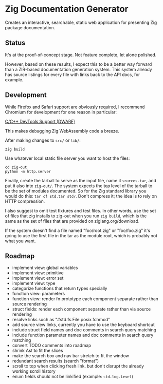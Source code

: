 # Zig Documentation Generator

Creates an interactive, searchable, static web application for presenting Zig
package documentation.

## Status

It's at the proof-of-concept stage. Not feature complete, let alone polished.

However, based on these results, I expect this to be a better way forward than
a ZIR-based documentation generation system. This system already has source
listings for every file with links back to the API docs, for example.

## Development

While Firefox and Safari support are obviously required, I recommend Chromium
for development for one reason in particular:

[C/C++ DevTools Support (DWARF)](https://chromewebstore.google.com/detail/cc++-devtools-support-dwa/pdcpmagijalfljmkmjngeonclgbbannb)

This makes debugging Zig WebAssembly code a breeze.

After making changes to `src/` or `lib/`:

```
zig build
```

Use whatever local static file server you want to host the files:

```
cd zig-out
python -m http.server
```

Finally, create the tarball to serve as the input file, name it `sources.tar`,
and put it also into `zig-out/`. The system expects the top level of the
tarball to be the set of modules documented. So for the Zig standard library
you would do this: `tar cf std.tar std/`. Don't compress it; the idea is to
rely on HTTP compression.

I also suggest to omit test fixtures and test files. In other words, use the
set of files that zig installs to zig-out when you run `zig build`, which is
the same as the set of files that are provided on ziglang.org/download.

If the system doesn't find a file named "foo/root.zig" or "foo/foo.zig" it's going
to use the first file in the tar as the module root, which is probably not
what you want.

## Roadmap

* implement view: global variables
* implement view: primitive
* implement view: error set
* implement view: type
* categorize functions that return types specially
* function view: parameters
* function view: render fn prototype each component separate rather than source rendering
* struct fields: render each component separate rather than via source rendering
* resolve links such as "#std.fs.File.posix.fchmod"
* add source view links, currently you have to use the keyboard shortcut
* include struct field names and doc comments in search query matching
* include function parameter names and doc comments in search query matching
* convert TODO comments into roadmap
* shrink Ast to fit the slices
* make the search box and nav bar stretch to fit the window
* redundant search results (search "format")
* scroll to top when clicking fresh link. but don't disrupt the already working scroll history
* enum fields should not be linkified (example: `std.log.Level`)
